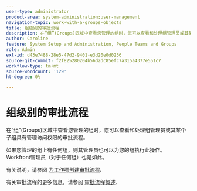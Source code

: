 ```yaml
---
user-type: administrator
product-area: system-administration;user-management
navigation-topic: work-with-a-groups-objects
title: 组级别的审批流程
description: 在“组”(Groups)区域中查看您管理的组时，您可以查看和处理组管理员或其某个子组具有管理访问权限的审批流程。
author: Caroline
feature: System Setup and Administration, People Teams and Groups
role: Admin
exl-id: d43e7488-28e5-47d2-9401-e3d20e0d0256
source-git-commit: f2f825280204b56d2dc85efc7a315a4377e551c7
workflow-type: tm+mt
source-wordcount: '129'
ht-degree: 0%

---
```


# 组级别的审批流程

在“组”(Groups)区域中查看您管理的组时，您可以查看和处理组管理员或其某个子组具有管理访问权限的审批流程。

如果您管理的组上有任何组，则其管理员也可以为您的组执行此操作。 Workfront管理员（对于任何组）也是如此。

有关说明，请参阅 [为工作项创建审批流程](../../../administration-and-setup/customize-workfront/configure-approval-milestone-processes/create-approval-processes.md).

有关审批流程的更多信息，请参阅 [审批流程概述](../../../review-and-approve-work/manage-approvals/approval-process-in-workfront.md).
